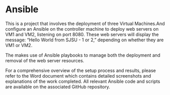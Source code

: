 # Ansible
This is a  project that  involves the deployment of three Virtual Machines.And configure an Ansible on the controller machine to deploy web servers on VM1 and VM2, listening on port 8080. These web servers will display the message: “Hello World from SJSU - 1 or 2,” depending on whether they are VM1 or VM2.

The makes use of Ansible playbooks to manage both the deployment and removal of the web server resources.

For a comprehensive overview of the setup process and results, please refer to the Word document which contains detailed screenshots and explanations of the work completed. All relevant Ansible code and scripts are available on the associated GitHub repository.
